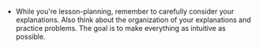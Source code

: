 * While you're lesson-planning, remember to carefully consider your explanations. Also think about the organization of your explanations and practice problems. The goal is to make everything as intuitive as possible.